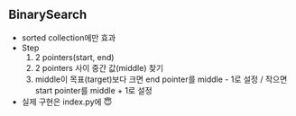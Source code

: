## BinarySearch

- sorted collection에만 효과
- Step
  1. 2 pointers(start, end)
  2. 2 pointers 사이 중간 값(middle) 찾기
  3. middle이 목표(target)보다 크면 end pointer를 middle - 1로 설정 / 작으면 start pointer를 middle + 1로 설정
- 실제 구현은 index.py에 😇  
